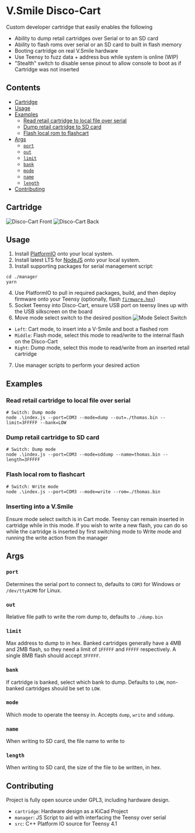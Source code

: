 # V.Smile Disco-Cart
Custom developer cartridge that easily enables the following
- Ability to dump retail cartridges over Serial or to an SD card
- Ability to flash roms over serial or an SD card to built in flash memory
- Booting cartridge on real V.Smile hardware
- Use Teensy to fuzz data + address bus while system is online (WIP)
- "Stealth" switch to disable sense pinout to allow console to boot as if Cartridge was not inserted

## Contents

- [Cartridge](#cartridge)
- [Usage](#usage)
- [Examples](#examples)
    + [Read retail cartridge to local file over serial](#read-retail-cartridge-to-local-file-over-serial)
    + [Dump retail cartridge to SD card](#dump-retail-cartridge-to-sd-card)
    + [Flash local rom to flashcart](#flash-local-rom-to-flashcart)
- [Args](#args)
    + [`port`](#-port-)
    + [`out`](#-out-)
    + [`limit`](#-limit-)
    + [`bank`](#-bank-)
    + [`mode`](#-mode-)
    + [`name`](#-name-)
    + [`length`](#-length-)
- [Contributing](#contributing)

## Cartridge

![Disco-Cart Front](images/front.jpg)
![Disco-Cart Back](images/back.jpg)

## Usage

1. Install [PlatformIO](https://platformio.org/) onto your local system.
2. Install latest LTS for [NodeJS](https://nodejs.org/en/) onto your local system.
3. Install supporting packages for serial management script: 
```shell
cd ./manager
yarn
```
4. Use PlatformIO to pull in required packages, build, and then deploy firmware onto your Teensy (optionally, flash [`firmware.hex`](https://github.com/DiscoStarslayer/vsmile-dumper/releases/download/v0.1/firmware.hex))
5. Socket Teensy into Disco-Cart, ensure USB port on teensy lines up with the USB silkscreen on the board
6. Move mode select switch to the desired position
![Mode Select Switch](images/mode-switch.jpg)
- `Left`: Cart mode, to insert into a V-Smile and boot a flashed rom
- `Middle`: Flash mode, select this mode to read/write to the internal flash on the Disco-Cart
- `Right`: Dump mode, select this mode to read/write from an inserted retail cartridge
7. Use manager scripts to perform your desired action

## Examples

### Read retail cartridge to local file over serial

```shell
# Switch: Dump mode
node .\index.js --port=COM3 --mode=dump --out=./thomas.bin --limit=3FFFFF --bank=LOW
```

### Dump retail cartridge to SD card

```shell
# Switch: Dump mode
node .\index.js --port=COM3 --mode=sddump --name=thomas.bin --length=3FFFFF
```

### Flash local rom to flashcart

```shell
# Switch: Write mode
node .\index.js --port=COM3 --mode=write --rom=./thomas.bin
```

### Inserting into a V.Smile
Ensure mode select switch is in Cart mode. Teensy can remain inserted in cartridge while in this mode. If you wish to write a new flash, you can do so while the cartridge is inserted by first switching mode to Write mode and running the write action from the manager

## Args

### `port`

Determines the serial port to connect to, defaults to `COM3` for Windows or `/dev/ttyACM0` for Linux.


### `out`

Relative file path to write the rom dump to, defaults to `./dump.bin`

### `limit`

Max address to dump to in hex. Banked cartridges generally have a 4MB and 2MB flash, so they need a limit of `1FFFFF` and `FFFFF` respectively. A single 8MB flash should accept `3FFFFF`.

### `bank`

If cartridge is banked, select which bank to dump. Defaults to `LOW`, non-banked cartridges should be set to `LOW`.

### `mode`

Which mode to operate the teensy in. Accepts `dump`, `write` and `sddump`.

### `name`

When writing to SD card, the file name to write to

### `length`

When writing to SD card, the size of the file to be written, in hex.

## Contributing

Project is fully open source under GPL3, including hardware design.
- `cartridge`: Hardware design as a KiCad Project
- `manager`: JS Script to aid with interfacing the Teensy over serial
- `src`: C++ Platform IO source for Teensy 4.1
